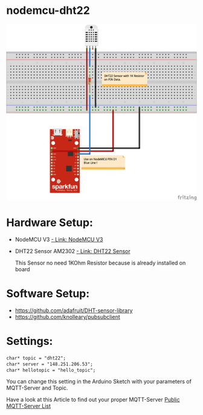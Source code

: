# nodemcu-dht22

<img src="/NodeMCU-DHT22-Fritzing.png">

# Hardware Setup:

-  NodeMCU V3 <a href="http://amzn.to/2qlW5U8" target="_blank">- Link: NodeMCU V3</a>
-  DHT22  Sensor AM2302 <a href="http://amzn.to/2rUhpQr" target="_blank">- Link: DHT22 Sensor</a>

   This Sensor no need 1KOhm Resistor because is already installed on board

# Software Setup:

- https://github.com/adafruit/DHT-sensor-library
- https://github.com/knolleary/pubsubclient

# Settings:

```
char* topic = "dht22";
char* server = "148.251.206.53";
char* hellotopic = "hello_topic";
```

You can change this setting in the Arduino Sketch with your parameters of MQTT-Server and Topic.

Have a look at this Article to find out your proper MQTT-Server <a href="https://blog.unixweb.de/public-mqtt-server-liste/" target="_blank">Public MQTT-Server List</a>

